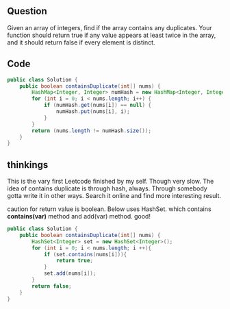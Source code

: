 ## Question
Given an array of integers, find if the array contains any duplicates. Your function should return true if any value appears at least twice in the array, and it should return false if every element is distinct.

## Code

```Java
public class Solution {
    public boolean containsDuplicate(int[] nums) {
        HashMap<Integer, Integer> numHash = new HashMap<Integer, Integer>();
        for (int i = 0; i < nums.length; i++) {
            if (numHash.get(nums[i]) == null) {
                numHash.put(nums[i], i);
            }
        }
        return (nums.length != numHash.size());
    }
}
```

## thinkings

This is the vary first Leetcode finished by my self. Though very slow. The idea of contains duplicate is through hash, always. Through somebody gotta write it in other ways. Search it online and find more interesting result.

caution for return value is boolean. Below uses HashSet. which contains __contains(var)__ method and add(var) method. good!

```Java 
public class Solution {
    public boolean containsDuplicate(int[] nums) {
        HashSet<Integer> set = new HashSet<Integer>();
        for (int i = 0; i < nums.length; i ++){
            if (set.contains(nums[i])){
                return true;
            }
            set.add(nums[i]);
        }    
        return false;
    }
}
```
